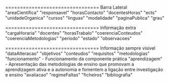 ================================
Barra Lateral  
    "areaCientifica"
    "responsavel"
    "horasContacto"
    "docentesHoras"
    "ects"
    "unidadeOrganica"
    "cursos"
    "linguas"
    "modalidade"
    "paginaPublica"
    "grau"

================================
Informação extra
    "cargaHoraria"
    "docentes"
    "horasTrabalo"
    "coerenciaConteudos"
    "coerenciaMetodologias"
    "periodo"
    "estado"
    "observacoes"

================================
Informação sempre vísivel 
    "dataAlteracao"
    "objetivos"
    "conteudos"
    "requisitos"
    "metodologias"
    "funcionamento" - Funcionamento da componente prática
    "aprendizagem" - Apresentação das metodologias de ensino que promovam a aprendizagem ativa e a autonomia e fomentem a ligação entre investigação e ensino
    "avaliacao"
    "regimeFaltas"
    "ficheiros"
    "bibliografia"
